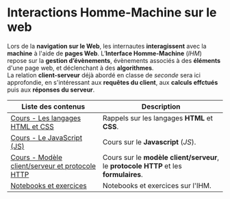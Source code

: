 # Interactions Homme-Machine sur le web

Lors de la **navigation sur le Web**, les internautes **interagissent** avec la **machine** à l'aide de **pages Web**.
L’**Interface Homme-Machine** (*IHM*) repose sur la **gestion d’évènements**, évènements associés à des **éléments** d'une page web, et déclenchant à des **algorithmes**.  
La relation **client-serveur** déjà abordé en classe de *seconde* sera ici approfondie, en s'intéressant aux **requêtes du client**, aux **calculs effctués** puis aux **réponses du serveur**.

| Liste des contenus                           | Description                         |
| -------------------------------------------- | ----------------------------------- |
| [Cours - Les langages HTML et CSS](htmlcss.md) | Rappels sur les langages **HTML** et **CSS**. |
| [Cours - Le JavaScript (JS)](js.md) | Cours sur le **Javascript** (*JS*). |
| [Cours - Modèle client/serveur et protocole HTTP](clientserveur.md) | Cours sur le **modèle client/serveur**, le **protocole HTTP** et les **formulaires**. |
| [Notebooks et exercices](exercices.md) | Notebooks et exercices sur l'IHM.  |